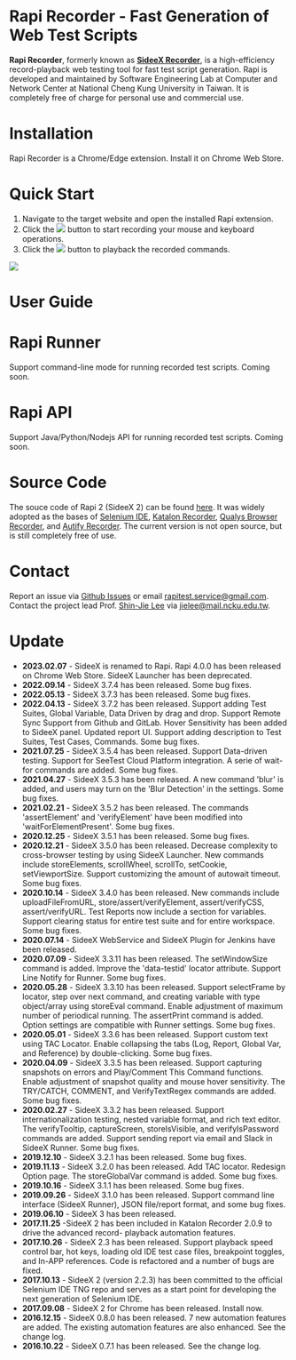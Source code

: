 # **Rapi Recorder** - Fast Generation of Web Test Scripts

**Rapi Recorder**, formerly known as [**SideeX Recorder**](https://sideex.io), is a high-efficiency record-playback web testing tool for fast test script generation. Rapi is developed and maintained by Software Engineering Lab at Computer and Network Center at National Cheng Kung University in Taiwan. It is completely free of charge for personal use and commercial use.

# Installation
Rapi Recorder is a Chrome/Edge extension. Install it on Chrome Web Store.

# Quick Start
1. Navigate to the target website and open the installed Rapi extension.
2. Click the ![](https://i.imgur.com/rdPmd9i.png) button to start recording your mouse and keyboard operations.
3. Click the ![](https://i.imgur.com/OawkKO0.png) button to playback the recorded commands.

![](https://i.imgur.com/1swo0Vh.png)


# User Guide



# Rapi Runner
Support command-line mode for running recorded test scripts. Coming soon.

# Rapi API
Support Java/Python/Nodejs API for running recorded test scripts. Coming soon.

# Source Code
The souce code of Rapi 2 (SideeX 2) can be found [here](https://github.com/SideeX/sideex). It was widely adopted as the bases of [Selenium IDE](https://github.com/SeleniumHQ/selenium-ide/tree/v0.1), [Katalon Recorder](https://github.com/katalon-studio/katalon-recorder), [Qualys Browser Recorder](https://chrome.google.com/webstore/detail/qualys-browser-recorder/abnnemjpaacaimkkepphpkaiomnafldi), and [Autify Recorder](https://chrome.google.com/webstore/detail/autify-recorder/jggibfiodonlmkjbmlooehabjldddbgn). The current version is not open source, but is still completely free of use.

# Contact
Report an issue via [Github Issues](https://github.com/RapiTest/rapi/issues) or email rapitest.service@gmail.com. Contact the project lead Prof. [Shin-Jie Lee](https://www.csie.ncku.edu.tw/en/members/3) via jielee@mail.ncku.edu.tw. 

# Update
- **2023.02.07** - SideeX is renamed to Rapi. Rapi 4.0.0 has been released on Chrome Web Store. SideeX Launcher has been deprecated.
- **2022.09.14** - SideeX 3.7.4 has been released. Some bug fixes.
- **2022.05.13** - SideeX 3.7.3 has been released. Some bug fixes.
- **2022.04.13** - SideeX 3.7.2 has been released. Support adding Test Suites, Global Variable, Data Driven by drag and drop. Support Remote Sync Support from Github and GitLab. Hover Sensitivity has been added to SideeX panel. Updated report UI. Support adding description to Test Suites, Test Cases, Commands. Some bug fixes.
- **2021.07.25** - SideeX 3.5.4 has been released. Support Data-driven testing. Support for SeeTest Cloud Platform integration. A serie of wait-for commands are added. Some bug fixes.
- **2021.04.27** - SideeX 3.5.3 has been released. A new command 'blur' is added, and users may turn on the 'Blur Detection' in the settings. Some bug fixes.
- **2021.02.21** - SideeX 3.5.2 has been released. The commands 'assertElement' and 'verifyElement' have been modified into 'waitForElementPresent'. Some bug fixes.
- **2020.12.25** - SideeX 3.5.1 has been released. Some bug fixes.
- **2020.12.21** - SideeX 3.5.0 has been released. Decrease complexity to cross-browser testing by using SideeX Launcher. New commands include storeElements, scrollWheel, scrollTo, setCookie, setViewportSize. Support customizing the amount of autowait timeout. Some bug fixes.
- **2020.10.14** - SideeX 3.4.0 has been released. New commands include uploadFileFromURL, store/assert/verifyElement, assert/verifyCSS, assert/verifyURL. Test Reports now include a section for variables. Support clearing status for entire test suite and for entire workspace. Some bug fixes.
- **2020.07.14** - SideeX WebService and SideeX Plugin for Jenkins have been released.
- **2020.07.09** - SideeX 3.3.11 has been released. The setWindowSize command is added. Improve the 'data-testid' locator attribute. Support Line Notify for Runner. Some bug fixes.
- **2020.05.28** - SideeX 3.3.10 has been released. Support selectFrame by locator, step over next command, and creating variable with type object/array using storeEval command. Enable adjustment of maximum number of periodical running. The assertPrint command is added. Option settings are compatible with Runner settings. Some bug fixes.
- **2020.05.01** - SideeX 3.3.6 has been released. Support custom text using TAC Locator. Enable collapsing the tabs (Log, Report, Global Var, and Reference) by double-clicking. Some bug fixes.
- **2020.04.09** - SideeX 3.3.5 has been released. Support capturing snapshots on errors and Play/Comment This Command functions. Enable adjustment of snapshot quality and mouse hover sensitivity. The TRY/CATCH, COMMENT, and VerifyTextRegex commands are added. Some bug fixes.
- **2020.02.27** - SideeX 3.3.2 has been released. Support internationalization testing, nested variable format, and rich text editor. The verifyTooltip, captureScreen, storeIsVisible, and verifyIsPassword commands are added. Support sending report via email and Slack in SideeX Runner. Some bug fixes.
- **2019.12.10** - SideeX 3.2.1 has been released. Some bug fixes.
- **2019.11.13** - SideeX 3.2.0 has been released. Add TAC locator. Redesign Option page. The storeGlobalVar command is added. Some bug fixes.
- **2019.10.16** - SideeX 3.1.1 has been released. Some bug fixes.
- **2019.09.26** - SideeX 3.1.0 has been released. Support command line interface (SideeX Runner), JSON file/report format, and some bug fixes.
- **2019.06.10** - SideeX 3 has been released.
- **2017.11.25** -SideeX 2 has been included in Katalon Recorder 2.0.9 to drive the advanced record- playback automation features.
- **2017.10.26** - SideeX 2.3 has been released. Support playback speed control bar, hot keys, loading old IDE test case files, breakpoint toggles, and In-APP references. Code is refactored and a number of bugs are fixed.
- **2017.10.13** - SideeX 2 (version 2.2.3) has been committed to the official Selenium IDE TNG repo and serves as a start point for developing the next generation of Selenium IDE.
- **2017.09.08** - SideeX 2 for Chrome has been released. Install now.
- **2016.12.15** - SideeX 0.8.0 has been released. 7 new automation features are added. The existing automation features are also enhanced. See the change log.
- **2016.10.22** - SideeX 0.7.1 has been released. See the change log.

